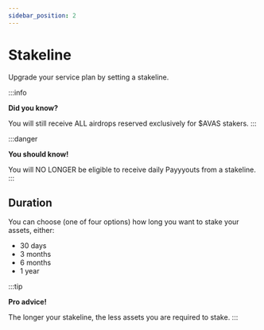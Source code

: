 ```yaml
---
sidebar_position: 2
---
```


# Stakeline

Upgrade your service plan by setting a stakeline.

:::info

__Did you know?__

You will still receive ALL airdrops reserved exclusively for $AVAS stakers.
:::

:::danger

__You should know!__

You will NO LONGER be eligible to receive daily Payyyouts from a stakeline.
:::


## Duration

>

You can choose (one of four options) how long you want to stake your assets, either:
- 30 days
- 3 months
- 6 months
- 1 year

:::tip

__Pro advice!__

The longer your stakeline, the less assets you are required to stake.
:::
